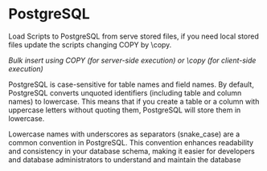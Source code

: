 # PostgreSQL
Load Scripts to PostgreSQL from serve stored files, if you need local stored files update the scripts changing COPY by \copy.

_Bulk insert using COPY (for server-side execution) or \copy (for client-side execution)_

PostgreSQL is case-sensitive for table names and field names. By default, PostgreSQL converts unquoted identifiers (including table and column names) to lowercase. This means that if you create a table or a column with uppercase letters without quoting them, PostgreSQL will store them in lowercase.

Lowercase names with underscores as separators (snake_case) are a common convention in PostgreSQL. This convention enhances readability and consistency in your database schema, making it easier for developers and database administrators to understand and maintain the database
